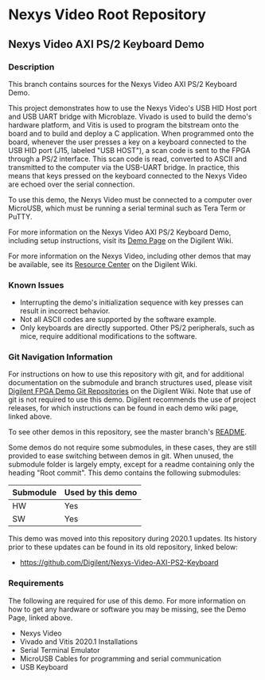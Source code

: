# Nexys Video Root Repository

## Nexys Video AXI PS/2 Keyboard Demo

### Description

This branch contains sources for the Nexys Video AXI PS/2 Keyboard Demo.

This project demonstrates how to use the Nexys Video's USB HID Host port and USB UART bridge with Microblaze.
Vivado is used to build the demo's hardware platform, and Vitis is used to program the bitstream onto the board and to build and deploy a C application.
When programmed onto the board, whenever the user presses a key on a keyboard connected to the USB HID port (J15, labeled "USB HOST"), a scan code is sent to the FPGA through a PS/2 interface.
This scan code is read, converted to ASCII and transmitted to the computer via the USB-UART bridge.
In practice, this means that keys pressed on the keyboard connected to the Nexys Video are echoed over the serial connection.

To use this demo, the Nexys Video must be connected to a computer over MicroUSB, which must be running a serial terminal such as Tera Term or PuTTY.

For more information on the Nexys Video AXI PS/2 Keyboard Demo, including setup instructions, visit its [Demo Page](https://reference.digilentinc.com/reference/programmable-logic/nexys-video/demos/axi-ps2) on the Digilent Wiki.

For more information on the Nexys Video, including other demos that may be available, see its [Resource Center](https://reference.digilentinc.com/reference/programmable-logic/nexys-video/start) on the Digilent Wiki.

### Known Issues

* Interrupting the demo's initialization sequence with key presses can result in incorrect behavior.
* Not all ASCII codes are supported by the software example.
* Only keyboards are directly supported. Other PS/2 peripherals, such as mice, require additional modifications to the software.

### Git Navigation Information

For instructions on how to use this repository with git, and for additional documentation on the submodule and branch structures used, please visit [Digilent FPGA Demo Git Repositories](https://reference.digilentinc.com/reference/programmable-logic/documents/git) on the Digilent Wiki. Note that use of git is not required to use this demo. Digilent recommends the use of project releases, for which instructions can be found in each demo wiki page, linked above.

To see other demos in this repository, see the master branch's [README](https://github.com/Digilent/Nexys-Video).

Some demos do not require some submodules, in these cases, they are still provided to ease switching between demos in git. When unused, the submodule folder is largely empty, except for a readme containing only the heading "Root commit". This demo contains the following submodules:

| Submodule | Used by this demo |
|-----------|-------------------|
| HW        | Yes               |
| SW        | Yes               |

This demo was moved into this repository during 2020.1 updates. Its history prior to these updates can be found in its old repository, linked below:
* https://github.com/Digilent/Nexys-Video-AXI-PS2-Keyboard

### Requirements

The following are required for use of this demo. For more information on how to get any hardware or software you may be missing, see the Demo Page, linked above.

* Nexys Video
* Vivado and Vitis 2020.1 Installations
* Serial Terminal Emulator
* MicroUSB Cables for programming and serial communication
* USB Keyboard